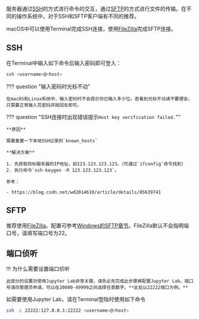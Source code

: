 服务器通过[SSH](https://en.wikipedia.org/wiki/Secure_Shell)的方式进行命令的交互，通过[SFTP](https://en.wikipedia.org/wiki/SSH_File_Transfer_Protocol)的方式进行文件的传输。在不同的操作系统中，对于SSH和SFTP客户端有不同的推荐。

macOS中可以使用Terminal完成SSH连接，使用[FileZilla](https://filezilla-project.org/download.php?platform=osx)完成SFTP连接。

## SSH

在Terminal中输入如下命令后输入密码即可登入：

```bash
ssh <username>@<host>
```

??? question "输入密码时光标不动"

	在macOS和Linux系统中，输入密码时不会提示你已输入多少位。若看到光标不动请不要理会，只需要正常输入完密码并按回车即可。

??? question "SSH连接时出现错误提示`Host key verification failed.`""

    **原因**
    
    需要重置一下本地SSH记录的`known_hosts`
    
    **解决方案**
    
    1. 先获取目标服务器的IP地址，如123.123.123.123。（可通过`ifconfig`命令找到）
    2. 执行命令`ssh-keygen -R 123.123.123.123`。
    
    参考：
    
    - https://blog.csdn.net/wd2014610/article/details/85639741

## SFTP

推荐使用[FileZilla](https://filezilla-project.org/download.php?platform=osx)。配置可参考[Windows的SFTP章节](/01-connect/win/#sftp)。FileZilla默认不会指明端口号，请填写端口号为22。

## 端口侦听

!!! 为什么需要设置端口侦听

	此部分的设置对使用Jupyter Lab非常关键，请务必先完成此步骤再配置Jupyter Lab。端口号请向管理员申请，可以在20000-49999之间选择任意数字。**此处以22222端口为例。**

如需要使用Jupyter Lab，请在Terminal登陆时使用如下命令

```bash
ssh -L 22222:127.0.0.1:22222 <username>@<host>
```